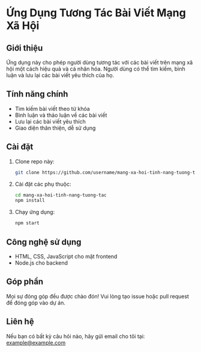 # Ứng Dụng Tương Tác Bài Viết Mạng Xã Hội

## Giới thiệu
Ứng dụng này cho phép người dùng tương tác với các bài viết trên mạng xã hội một cách hiệu quả và cá nhân hóa. Người dùng có thể tìm kiếm, bình luận và lưu lại các bài viết yêu thích của họ.

## Tính năng chính
- Tìm kiếm bài viết theo từ khóa
- Bình luận và thảo luận về các bài viết
- Lưu lại các bài viết yêu thích
- Giao diện thân thiện, dễ sử dụng

## Cài đặt
1. Clone repo này:
   ```bash
   git clone https://github.com/username/mang-xa-hoi-tinh-nang-tuong-tac.git
   ```
2. Cài đặt các phụ thuộc:
   ```bash
   cd mang-xa-hoi-tinh-nang-tuong-tac
   npm install
   ```
3. Chạy ứng dụng:
   ```bash
   npm start
   ```

## Công nghệ sử dụng
- HTML, CSS, JavaScript cho mặt frontend
- Node.js cho backend

## Góp phần
Mọi sự đóng góp đều được chào đón! Vui lòng tạo issue hoặc pull request để đóng góp vào dự án.

## Liên hệ
Nếu bạn có bất kỳ câu hỏi nào, hãy gửi email cho tôi tại: example@example.com
